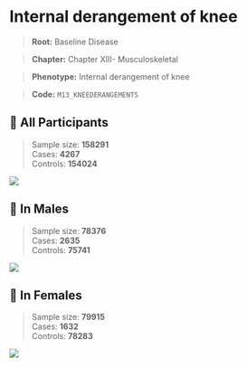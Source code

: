 # Internal derangement of knee

> **Root:** Baseline Disease  

> **Chapter:** Chapter XIII- Musculoskeletal  

> **Phenotype:** Internal derangement of knee  

> **Code:** `M13_KNEEDERANGEMENTS`

## 🧪 All Participants  
> Sample size: **158291**  
> Cases: **4267**  
> Controls: **154024**
<img src="/Disease/Figures/ALL/Baseline/M13_KNEEDERANGEMENTS.png"/>
<CsvTable src="/Disease/Data/ALL/Baseline/LG_M13_KNEEDERANGEMENTS.csv" label="🔍 View full results" />

## 👨 In Males  
> Sample size: **78376**  
> Cases: **2635**  
> Controls: **75741**
<img src="/Disease/Figures/Male/Baseline/M13_KNEEDERANGEMENTS.png"/>
<CsvTable src="/Disease/Data/Male/Baseline/LG_M13_KNEEDERANGEMENTS.csv" label="🔍 View full results" />

## 👩 In Females  
> Sample size: **79915**  
> Cases: **1632**  
> Controls: **78283**
<img src="/Disease/Figures/Female/Baseline/M13_KNEEDERANGEMENTS.png"/>
<CsvTable src="/Disease/Data/Female/Baseline/LG_M13_KNEEDERANGEMENTS.csv" label="🔍 View full results" />
